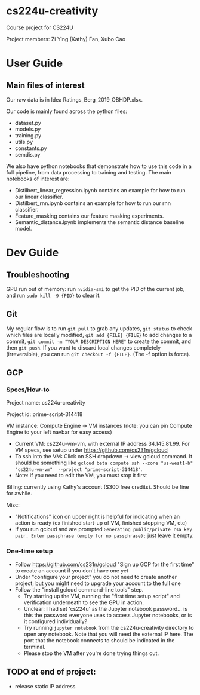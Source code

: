 # cs224u-creativity

Course project for CS224U 

Project members: Zi Ying (Kathy) Fan, Xubo Cao

# User Guide
## Main files of interest
Our raw data is in Idea Ratings_Berg_2019_OBHDP.xlsx.

Our code is mainly found across the python files:
* dataset.py
* models.py
* training.py
* utils.py
* constants.py
* semdis.py

We also have python notebooks that demonstrate how to use this code in a full pipeline, from data processing to training and testing. The main notebooks of interest are:
* Distilbert_linear_regression.ipynb contains an example for how to run our linear classifier.
* Distilbert_rnn.ipynb contains an example for how to run our rnn classifier.
* Feature_masking contains our feature masking experiments.
* Semantic_distance.ipynb implements the semantic distance baseline model.

# Dev Guide
## Troubleshooting
GPU run out of memory: run `nvidia-smi` to get the PID of the current job, and run `sudo kill -9 {PID}` to clear it.

## Git
My regular flow is to run `git pull` to grab any updates, `git status` to check which files are locally modified, `git add {FILE} {FILE}` to add changes to a commit, `git commit -m "YOUR DESCRIPTION HERE"` to create the commit, and then `git push`. If you want to discard local changes completely (irreversible), you can run `git checkout -f {FILE}`. (The -f option is force).

## GCP
### Specs/How-to
Project name: cs224u-creativity

Project id: prime-script-314418

VM instance: Compute Engine -> VM instances (note: you can pin Compute Engine to your left navbar for easy access)
* Current VM: cs224u-vm-vm, with external IP address 34.145.81.99. For VM specs, see setup under https://github.com/cs231n/gcloud
* To ssh into the VM: Click on SSH dropdown -> view gcloud command. It should be something like `gcloud beta compute ssh --zone "us-west1-b" "cs224u-vm-vm"  --project "prime-script-314418"`.
* Note: if you need to edit the VM, you must stop it first

Billing: currently using Kathy's account ($300 free credits). Should be fine for awhile.

Misc:
* "Notifications" icon on upper right is helpful for indicating when an action is ready (ex finished start-up of VM, finished stopping VM, etc)
* If you run gcloud and are prompted `Generating public/private rsa key pair. Enter passphrase (empty for no passphrase):` just leave it empty.

### One-time setup
* Follow https://github.com/cs231n/gcloud "Sign up GCP for the first time" to create an account if you don't have one yet
* Under "configure your project" you do not need to create another project; but you might need to upgrade your account to the full one
* Follow the "install gcloud command-line tools" step. 
  * Try starting up the VM, running the "first time setup script" and verification underneath to see the GPU in action.
  * Unclear: I had set 'cs224u' as the Jupyter notebook password... is this the password everyone uses to access Jupyter notebooks, or is it configured individually?
  * Try running `jupyter notebook` from the cs224u-creativity directory to open any notebook. Note that you will need the external IP here. The port that the notebook connects to should be indicated in the terminal.
  * Please stop the VM after you're done trying things out.


## TODO at end of project:
* release static IP address
